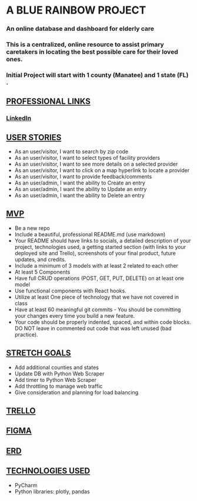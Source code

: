 # A BLUE RAINBOW PROJECT
### An online database and dashboard for elderly care
### This is a centralized, online resource to assist primary caretakers in locating the best possible care for their loved ones.
### Initial Project will start with 1 county (Manatee) and 1 state (FL) .

## <ins>PROFESSIONAL LINKS</ins>
### [LinkedIn](https://www.linkedin.com/in/jason-bundy)

## <ins>USER STORIES</ins>
* As an user/visitor, I want to search by zip code
* As an user/visitor, I want to select types of facility providers
* As an user/visitor, I want to see more details on a selected provider
* As an user/visitor, I want to click on a map hyperlink to locate a provider
* As an user/visitor, I want to provide feedback/comments
* As an user/admin, I want the ability to Create an entry
* As an user/admin, I want the ability to Update an entry
* As an user/admin, I want the ability to Delete an entry

## <ins>MVP</ins>
* Be a new repo
* Include a beautiful, professional README.md (use markdown)
* Your README should have links to socials, a detailed description of your project, technologies used, a getting started section (with links to your deployed site and Trello), screenshots of your final product, future updates, and credits.
* Include a minimum of 3 models with at least 2 related to each other
* At least 5 Components
* Have full CRUD operations (POST, GET, PUT, DELETE) on at least one model
* Use functional components with React hooks.
* Utilize at least One piece of technology that we have not covered in class
* Have at least 60 meaningful git commits - You should be committing your changes every time you build a new feature.
* Your code should be properly indented, spaced, and within code blocks. DO NOT leave in commented out code that was left unused (bad practice).

## <ins>STRETCH GOALS</ins>
* Add additional counties and states
* Update DB with Python Web Scraper
* Add timer to Python Web Scraper
* Add throttling to manage web traffic
* Give consideration and planning for load balancing

## <ins>[TRELLO](https://trello.com/invite/b/1SdKlV4i/ATTI4fff3197d33c9f135d00c0c16341fbd5E8239493/a-blue-rainbow)</ins>

## <ins>[FIGMA](https://www.figma.com/file/9wPt9jTNYenlrenaPXJ1EN/a-blue-rainbow?node-id=0%3A1&t=NCAIVY6DkH5cBFRv-1)</ins>

## <ins>[ERD](https://lucid.app/lucidchart/484a42ec-2a22-42e9-b235-1cf9540c5ee5/edit?viewport_loc=32%2C-142%2C2160%2C2460%2C0_0&invitationId=inv_61cfa2cd-203f-49d1-976a-6ec5c7470dd5)</ins>

## <ins>TECHNOLOGIES USED</ins>
* PyCharm
* Python libraries: plotly, pandas


